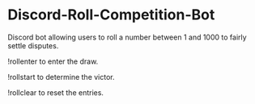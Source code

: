 # Discord-Roll-Competition-Bot

Discord bot allowing users to roll a number between 1 and 1000 to fairly settle disputes.



!rollenter to enter the draw.

!rollstart to determine the victor.

!rollclear to reset the entries.
